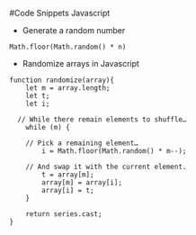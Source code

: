 #Code Snippets Javascript



- Generate a random number

```JS
Math.floor(Math.random() * n)
```

- Randomize arrays in Javascript

```JS
function randomize(array){
    let m = array.length;
    let t;
    let i;

  // While there remain elements to shuffle…
    while (m) {

    // Pick a remaining element…
        i = Math.floor(Math.random() * m--);

    // And swap it with the current element.
        t = array[m];
        array[m] = array[i];
        array[i] = t;
    }

    return series.cast;
}
```